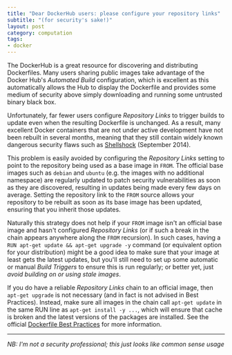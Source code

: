 ```yaml
---
title: "Dear DockerHub users: please configure your repository links"
subtitle: "(for security's sake!)"
layout: post
category: computation
tags: 
- docker
---
```


The DockerHub is a great resource for discovering and distributing
Dockerfiles. Many users sharing public images take advantage of the
Docker Hub's _Automated Build_ configuration, which is excellent as this
automatically allows the Hub to display the Dockerfile and provides some
medium of security above simply downloading and running some untrusted
binary black box.

Unfortunately, far fewer users configure _Repository Links_ to trigger
builds to update even when the resulting Dockerfile is unchanged.
As a result, many excellent Docker containers that are not under
active development have not been rebuilt in several months, meaning
that they still contain widely known dangerous security flaws such as
[Shellshock](http://en.wikipedia.org/wiki/Shellshock_(software_bug))
(September 2014).

This problem is easily avoided by configuring the _Repository Links_
setting to point to the repository being used as a base image in `FROM`.
The official base images such as `debian` and `ubuntu` (e.g. the images
with no additional namespace) are regularly updated to patch security
vulnerabilities as soon as they are discovered, resulting in updates
being made every few days on average.  Setting the repository link to the
`FROM` source allows your repository to be rebuilt as soon as its base
image has been updated, ensuring that you inherit those updates.

Naturally this strategy does not help if your `FROM` image isn't an
official base image and hasn't configured _Repository Links_ (or if such a
break in the chain appears anywhere along the `FROM` recursion).  In such
cases, having a `RUN apt-get update && apt-get upgrade -y` command (or
equivalent option for your distribution) might be a good idea to make sure
that your image at least gets the latest updates, but you'll still need
to set up some automatic or manual _Build Triggers_ to ensure this is run
regularly; or better yet, just _avoid building on or using stale images_.

If you do have a reliable _Repository Links_ chain to an official image,
then `apt-get upgrade` is not necessary (and in fact is not advised in Best Practices).
Instead, make sure all images in the chain call `apt-get update` in the
same RUN line as `apt-get install -y ...`, which will ensure that cache
is broken and the latest versions of the packages are installed. See the
official [Dockerfile Best Practices](https://docs.docker.com/articles/dockerfile_best-practices/) for more information.  

---------

_NB: I'm not a security professional; this just looks like common sense usage_
